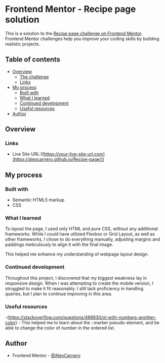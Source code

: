 # Frontend Mentor - Recipe page solution

This is a solution to the [Recipe page challenge on Frontend Mentor](https://www.frontendmentor.io/challenges/recipe-page-KiTsR8QQKm). Frontend Mentor challenges help you improve your coding skills by building realistic projects. 

## Table of contents

- [Overview](#overview)
  - [The challenge](#the-challenge)
  - [Links](#links)
- [My process](#my-process)
  - [Built with](#built-with)
  - [What I learned](#what-i-learned)
  - [Continued development](#continued-development)
  - [Useful resources](#useful-resources)
- [Author](#author)

## Overview

### Links
- Live Site URL:([https://your-live-site-url.com](https://alexcarnero.github.io/Recipe-page/))

## My process

### Built with

- Semantic HTML5 markup
- CSS

### What I learned

To layout the page, I used only HTML and pure CSS, without any additional frameworks. While I could have utilized Flexbox or Grid Layout, as well as other frameworks, I chose to do everything manually, adjusting margins and paddings meticulously to align it with the final image.

This helped me enhance my understanding of webpage layout design.


### Continued development

Throughout this project, I discovered that my biggest weakness lay in responsive design. When i was attempting to create the mobile version, I struggled to make it fit reasonably. I still lack proficiency in handling queries, but I plan to continue improving in this area.

### Useful resources

-(https://stackoverflow.com/questions/488830/ol-with-numbers-another-color) - This helped me to learn about the ::marker pseudo-element, and be able to change the color of number in the ordered list.

## Author

- Frontend Mentor - [@AlexCarnero](https://www.frontendmentor.io/profile/AlexCarnero)

